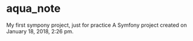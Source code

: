 aqua_note
=========

My first sympony project, just for practice
A Symfony project created on January 18, 2018, 2:26 pm.

